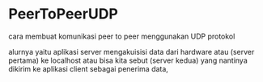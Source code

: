 # PeerToPeerUDP
cara membuat komunikasi peer to peer menggunakan UDP protokol

alurnya yaitu aplikasi server mengakuisisi data dari hardware atau (server pertama) ke localhost atau bisa kita sebut (server kedua) yang nantinya dikirim ke aplikasi client sebagai penerima data, 
